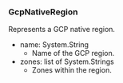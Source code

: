 ### GcpNativeRegion
Represents a GCP native region.

- name: System.String
  - Name of the GCP region.
- zones: list of System.Strings
  - Zones within the region.
